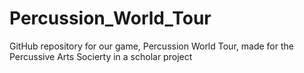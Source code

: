 # Percussion_World_Tour
GitHub repository for our game, Percussion World Tour, made for the Percussive Arts Socierty in a scholar project
